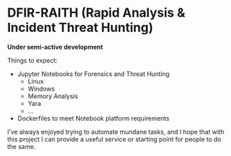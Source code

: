 # DFIR-RAITH (Rapid Analysis & Incident Threat Hunting)

**Under semi-active development**

Things to expect:

- Jupyter Notebooks for Forensics and Threat Hunting
  - Linux
  - Windows
  - Memory Analysis
  - Yara
  - ...
- Dockerfiles to meet Notebook platform requirements

I've always enjoyed trying to automate mundane tasks, and I hope that with this project I can provide a useful service or starting point for people to do the same.